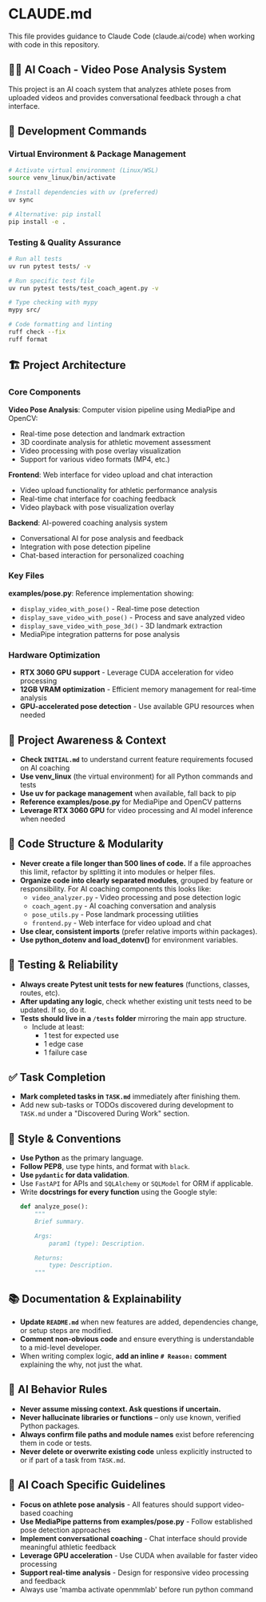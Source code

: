 # CLAUDE.md

This file provides guidance to Claude Code (claude.ai/code) when working with code in this repository.

## 🏃‍♀️ AI Coach - Video Pose Analysis System

This project is an AI coach system that analyzes athlete poses from uploaded videos and provides conversational feedback through a chat interface.

## 🚀 Development Commands

### Virtual Environment & Package Management
```bash
# Activate virtual environment (Linux/WSL)
source venv_linux/bin/activate

# Install dependencies with uv (preferred)
uv sync

# Alternative: pip install
pip install -e .
```

### Testing & Quality Assurance
```bash
# Run all tests
uv run pytest tests/ -v

# Run specific test file
uv run pytest tests/test_coach_agent.py -v

# Type checking with mypy
mypy src/

# Code formatting and linting
ruff check --fix
ruff format
```

## 🏗️ Project Architecture

### Core Components

**Video Pose Analysis**: Computer vision pipeline using MediaPipe and OpenCV:
- Real-time pose detection and landmark extraction
- 3D coordinate analysis for athletic movement assessment
- Video processing with pose overlay visualization
- Support for various video formats (MP4, etc.)

**Frontend**: Web interface for video upload and chat interaction
- Video upload functionality for athletic performance analysis
- Real-time chat interface for coaching feedback
- Video playback with pose visualization overlay

**Backend**: AI-powered coaching analysis system
- Conversational AI for pose analysis and feedback
- Integration with pose detection pipeline
- Chat-based interaction for personalized coaching

### Key Files

**examples/pose.py**: Reference implementation showing:
- `display_video_with_pose()` - Real-time pose detection
- `display_save_video_with_pose()` - Process and save analyzed video
- `display_save_video_with_pose_3d()` - 3D landmark extraction
- MediaPipe integration patterns for pose analysis

### Hardware Optimization
- **RTX 3060 GPU support** - Leverage CUDA acceleration for video processing
- **12GB VRAM optimization** - Efficient memory management for real-time analysis
- **GPU-accelerated pose detection** - Use available GPU resources when needed

## 🔄 Project Awareness & Context
- **Check `INITIAL.md`** to understand current feature requirements focused on AI coaching
- **Use venv_linux** (the virtual environment) for all Python commands and tests
- **Use uv for package management** when available, fall back to pip
- **Reference examples/pose.py** for MediaPipe and OpenCV patterns
- **Leverage RTX 3060 GPU** for video processing and AI model inference when needed

## 🧱 Code Structure & Modularity
- **Never create a file longer than 500 lines of code.** If a file approaches this limit, refactor by splitting it into modules or helper files.
- **Organize code into clearly separated modules**, grouped by feature or responsibility.
  For AI coaching components this looks like:
    - `video_analyzer.py` - Video processing and pose detection logic
    - `coach_agent.py` - AI coaching conversation and analysis
    - `pose_utils.py` - Pose landmark processing utilities
    - `frontend.py` - Web interface for video upload and chat
- **Use clear, consistent imports** (prefer relative imports within packages).
- **Use python_dotenv and load_dotenv()** for environment variables.

## 🧪 Testing & Reliability
- **Always create Pytest unit tests for new features** (functions, classes, routes, etc).
- **After updating any logic**, check whether existing unit tests need to be updated. If so, do it.
- **Tests should live in a `/tests` folder** mirroring the main app structure.
  - Include at least:
    - 1 test for expected use
    - 1 edge case
    - 1 failure case

## ✅ Task Completion
- **Mark completed tasks in `TASK.md`** immediately after finishing them.
- Add new sub-tasks or TODOs discovered during development to `TASK.md` under a "Discovered During Work" section.

## 📎 Style & Conventions
- **Use Python** as the primary language.
- **Follow PEP8**, use type hints, and format with `black`.
- **Use `pydantic` for data validation**.
- Use `FastAPI` for APIs and `SQLAlchemy` or `SQLModel` for ORM if applicable.
- Write **docstrings for every function** using the Google style:
  ```python
  def analyze_pose():
      """
      Brief summary.

      Args:
          param1 (type): Description.

      Returns:
          type: Description.
      """
  ```

## 📚 Documentation & Explainability
- **Update `README.md`** when new features are added, dependencies change, or setup steps are modified.
- **Comment non-obvious code** and ensure everything is understandable to a mid-level developer.
- When writing complex logic, **add an inline `# Reason:` comment** explaining the why, not just the what.

## 🧠 AI Behavior Rules
- **Never assume missing context. Ask questions if uncertain.**
- **Never hallucinate libraries or functions** – only use known, verified Python packages.
- **Always confirm file paths and module names** exist before referencing them in code or tests.
- **Never delete or overwrite existing code** unless explicitly instructed to or if part of a task from `TASK.md`.

## 🎯 AI Coach Specific Guidelines
- **Focus on athlete pose analysis** - All features should support video-based coaching
- **Use MediaPipe patterns from examples/pose.py** - Follow established pose detection approaches
- **Implement conversational coaching** - Chat interface should provide meaningful athletic feedback
- **Leverage GPU acceleration** - Use CUDA when available for faster video processing
- **Support real-time analysis** - Design for responsive video processing and feedback
- Always use 'mamba activate openmmlab' before run python command